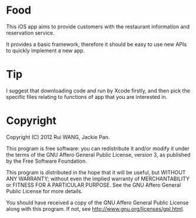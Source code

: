 Food
====
This iOS app aims to provide customers with the restaurant information and reservation service. 

It provides a basic framework, therefore it should be easy to use new APIs to quickly implement a new app.


Tip
====
I suggest that downloading code and run by Xcode firstly, and then pick the specific files relating to functions of app that you are interested in.

Copyright
=======

   Copyright (C) 2012 Rui WANG, Jackie Pan.

   This program is free software: you can redistribute it and/or modify
   it under the terms of the GNU Affero General Public License, version 3,
   as published by the Free Software Foundation.

   This program is distributed in the hope that it will be useful,
   but WITHOUT ANY WARRANTY; without even the implied warranty of
   MERCHANTABILITY or FITNESS FOR A PARTICULAR PURPOSE. See the
   GNU Affero General Public License for more details.

   You should have received a copy of the GNU Affero General Public License
   along with this program. If not, see <http://www.gnu.org/licenses/gpl.html>.
